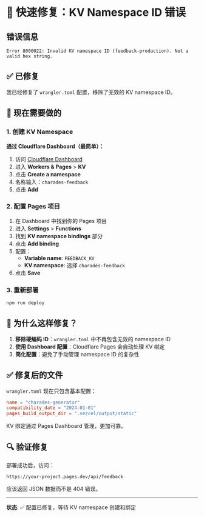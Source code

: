 # 🚨 快速修复：KV Namespace ID 错误

## 错误信息

```
Error 8000022: Invalid KV namespace ID (feedback-production). Not a valid hex string.
```

## ✅ 已修复

我已经修复了 `wrangler.toml` 配置，移除了无效的 KV namespace ID。

## 🚀 现在需要做的

### 1. 创建 KV Namespace

**通过 Cloudflare Dashboard（最简单）：**

1. 访问 [Cloudflare Dashboard](https://dash.cloudflare.com)
2. 进入 **Workers & Pages** > **KV**
3. 点击 **Create a namespace**
4. 名称输入：`charades-feedback`
5. 点击 **Add**

### 2. 配置 Pages 项目

1. 在 Dashboard 中找到你的 Pages 项目
2. 进入 **Settings** > **Functions**
3. 找到 **KV namespace bindings** 部分
4. 点击 **Add binding**
5. 配置：
   - **Variable name**: `FEEDBACK_KV`
   - **KV namespace**: 选择 `charades-feedback`
6. 点击 **Save**

### 3. 重新部署

```bash
npm run deploy
```

## 🎯 为什么这样修复？

1. **移除硬编码 ID**：`wrangler.toml` 中不再包含无效的 namespace ID
2. **使用 Dashboard 配置**：Cloudflare Pages 会自动处理 KV 绑定
3. **简化配置**：避免了手动管理 namespace ID 的复杂性

## ✅ 修复后的文件

`wrangler.toml` 现在只包含基本配置：

```toml
name = "charades-generator"
compatibility_date = "2024-01-01"
pages_build_output_dir = ".vercel/output/static"
```

KV 绑定通过 Pages Dashboard 管理，更加可靠。

## 🔍 验证修复

部署成功后，访问：

```
https://your-project.pages.dev/api/feedback
```

应该返回 JSON 数据而不是 404 错误。

---

**状态**: ✅ 配置已修复，等待 KV namespace 创建和绑定

